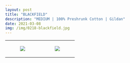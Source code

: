 ```yaml
---
layout: post
title: "BLACKFIELD"
description: "MEDIUM | 100% Preshrunk Cotton | Gildan"
date: 2021-03-08
img: /img/0218-blackfield.jpg
---
```




<table style="width:100%;"><tr><td style="vertical-align:top;">
      <figure class="tmblr-full" data-orig-height="2048" data-orig-width="1365" data-orig-src="https://concertshirts.netlify.app/shirts/0218/0218-01.jpg"><img src="https://64.media.tumblr.com/accaccaaa49c249d2ec74f4db9911c5b/f5c01fd93d4c86ec-ec/s540x810/37af22cf4db418fb3dad3a6aaf4df80f7f9c1b35.jpg" data-orig-height="2048" data-orig-width="1365" data-orig-src="https://concertshirts.netlify.app/shirts/0218/0218-01.jpg"/></figure></td>
    <td style="vertical-align:top;">
      <figure class="tmblr-full" data-orig-height="2048" data-orig-width="1365" data-orig-src="https://concertshirts.netlify.app/shirts/0218/0218-02.jpg"><img src="https://64.media.tumblr.com/7e754395ea8da040895416340744b477/f5c01fd93d4c86ec-89/s540x810/4ce5cb6c97f4afafd75b4b349647578779436a5d.jpg" data-orig-height="2048" data-orig-width="1365" data-orig-src="https://concertshirts.netlify.app/shirts/0218/0218-02.jpg"/></figure></td>
  </tr></table>

